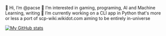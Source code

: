 👋 Hi, I’m @pacse
👀 I’m interested in gaming, programing, AI and Machine Learning, writing
🌱 I’m currently working on a CLI app in Python that's more or less a port of scp-wiki.wikidot.com aiming to be entirely in-universe

[![My GitHub stats](https://github-readme-stats.vercel.app/api?username=pacse)](https://github.com/anuraghazra/github-readme-stats)

<!---
pacse/pacse is a ✨ special ✨ repository because its `README.md` (this file) appears on your GitHub profile.
You can click the Preview link to take a look at your changes.
--->
